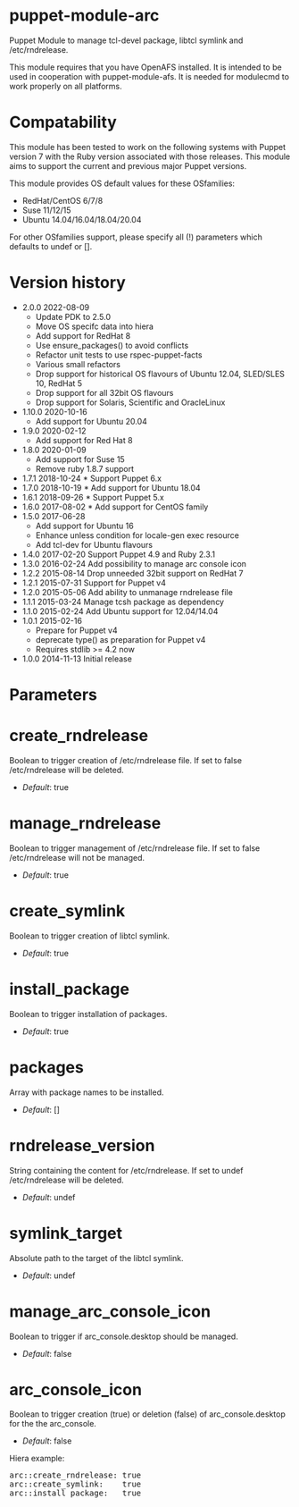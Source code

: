 puppet-module-arc
=================

Puppet Module to manage tcl-devel package, libtcl symlink and /etc/rndrelease.

This module requires that you have OpenAFS installed. It is intended to be used in cooperation with
 puppet-module-afs. It is needed for modulecmd to work properly on all platforms.

# Compatability #

This module has been tested to work on the following systems with Puppet
version 7 with the Ruby version associated with those releases.
This module aims to support the current and previous major Puppet versions.

This module provides OS default values for these OSfamilies:

 * RedHat/CentOS 6/7/8
 * Suse 11/12/15
 * Ubuntu 14.04/16.04/18.04/20.04

For other OSfamilies support, please specify all (!) parameters which defaults to undef or [].


# Version history #
* 2.0.0 2022-08-09
  * Update PDK to 2.5.0
  * Move OS specifc data into hiera
  * Add support for RedHat 8
  * Use ensure_packages() to avoid conflicts
  * Refactor unit tests to use rspec-puppet-facts
  * Various small refactors
  * Drop support for historical OS flavours of Ubuntu 12.04, SLED/SLES 10, RedHat 5
  * Drop support for all 32bit OS flavours
  * Drop support for Solaris, Scientific and OracleLinux
* 1.10.0 2020-10-16
  * Add support for Ubuntu 20.04
* 1.9.0 2020-02-12
  * Add support for Red Hat 8
* 1.8.0 2020-01-09
  * Add support for Suse 15
  * Remove ruby 1.8.7 support
* 1.7.1 2018-10-24 * Support Puppet 6.x
* 1.7.0 2018-10-19 * Add support for Ubuntu 18.04
* 1.6.1 2018-09-26 * Support Puppet 5.x
* 1.6.0 2017-08-02 * Add support for CentOS family
* 1.5.0 2017-06-28
  * Add support for Ubuntu 16
  * Enhance unless condition for locale-gen exec resource
  * Add tcl-dev for Ubuntu flavours
* 1.4.0 2017-02-20 Support Puppet 4.9 and Ruby 2.3.1
* 1.3.0 2016-02-24 Add possibility to manage arc console icon
* 1.2.2 2015-08-14 Drop unneeded 32bit support on RedHat 7
* 1.2.1 2015-07-31 Support for Puppet v4
* 1.2.0 2015-05-06 Add ability to unmanage rndrelease file
* 1.1.1 2015-03-24 Manage tcsh package as dependency
* 1.1.0 2015-02-24 Add Ubuntu support for 12.04/14.04
* 1.0.1 2015-02-16
  * Prepare for Puppet v4
  * deprecate type() as preparation for Puppet v4
  * Requires stdlib >= 4.2 now
* 1.0.0 2014-11-13 Initial release


# Parameters #

create_rndrelease
=================
Boolean to trigger creation of /etc/rndrelease file.
If set to false /etc/rndrelease will be deleted.

- *Default*: true


manage_rndrelease
=================
Boolean to trigger management of /etc/rndrelease file.
If set to false /etc/rndrelease will not be managed.

- *Default*: true


create_symlink
==============
Boolean to trigger creation of libtcl symlink.

- *Default*: true


install_package
===============
Boolean to trigger installation of packages.

- *Default*: true


packages
============
Array with package names to be installed.

- *Default*: []


rndrelease_version
==================
String containing the content for /etc/rndrelease.
If set to undef /etc/rndrelease will be deleted.

- *Default*: undef


symlink_target
==============
Absolute path to the target of the libtcl symlink.

- *Default*: undef


manage_arc_console_icon
==============
Boolean to trigger if arc_console.desktop should be managed.

- *Default*: false


arc_console_icon
==============
Boolean to trigger creation (true) or deletion (false) of arc_console.desktop for the the arc_console.

- *Default*: false


Hiera example:
<pre>
arc::create_rndrelease: true
arc::create_symlink:    true
arc::install_package:   true
</pre>
